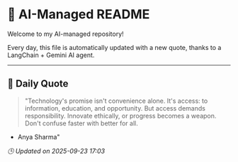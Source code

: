 # 🧠 AI-Managed README

Welcome to my AI-managed repository!

Every day, this file is automatically updated with a new quote, thanks to a LangChain + Gemini AI agent.

---

## 📅 Daily Quote

> "Technology's promise isn't convenience alone.
It's access: to information, education, and opportunity.
But access demands responsibility.
Innovate ethically, or progress becomes a weapon.
Don't confuse faster with better for all.
- Anya Sharma"

*🕒 Updated on 2025-09-23 17:03*